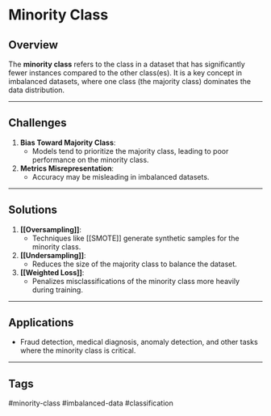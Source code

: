 # Minority Class

## Overview
The **minority class** refers to the class in a dataset that has significantly fewer instances compared to the other class(es). It is a key concept in imbalanced datasets, where one class (the majority class) dominates the data distribution.

---

## Challenges
1. **Bias Toward Majority Class**:
   - Models tend to prioritize the majority class, leading to poor performance on the minority class.
2. **Metrics Misrepresentation**:
   - Accuracy may be misleading in imbalanced datasets.

---

## Solutions
1. **[[Oversampling]]**:
   - Techniques like [[SMOTE]] generate synthetic samples for the minority class.
2. **[[Undersampling]]**:
   - Reduces the size of the majority class to balance the dataset.
3. **[[Weighted Loss]]**:
   - Penalizes misclassifications of the minority class more heavily during training.

---

## Applications
- Fraud detection, medical diagnosis, anomaly detection, and other tasks where the minority class is critical.

---

## Tags
#minority-class #imbalanced-data #classification